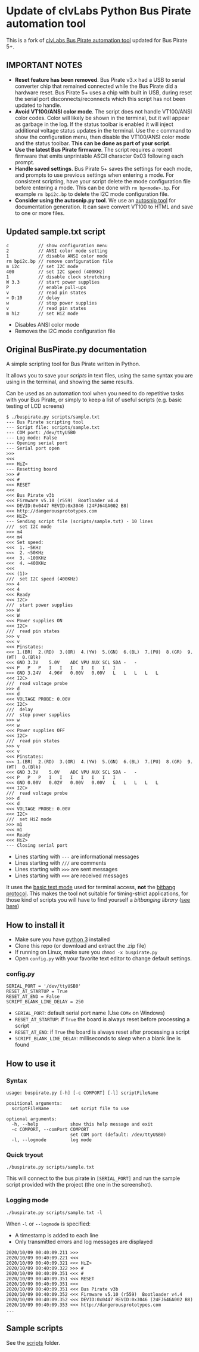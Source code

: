 # Update of clvLabs Python Bus Pirate automation tool

This is a fork of [clvLabs Bus Pirate automation tool](https://github.com/clvLabs/BusPirate) updated for Bus Pirate 5+.

## **IMPORTANT NOTES**

- **Reset feature has been removed**. Bus Pirate v3.x had a USB to serial converter chip that remained connected while the Bus Pirate did a hardware reset. Bus Pirate 5+ uses a chip with built in USB, during reset the serial port disconnects/reconnects which this script has not been updated to handle. 
- **Avoid VT100/ANSI color mode**. The script does not handle VT100/ANSI color codes. Color will likely be shown in the terminal, but it will appear as garbage in the log. If the status toolbar is enabled it will inject additional voltage status updates in the terminal. Use the ```c``` command to show the configuration menu, then disable the VT100/ANSI color mode and the status toolbar. **This can be done as part of your script**.
- **Use the latest Bus Pirate firmware**. The script requires a recent firmware that emits unprintable ASCII character 0x03 following each prompt.
- **Handle saved settings**. Bus Pirate 5+ saves the settings for each mode, and prompts to use previous settings when entering a mode. For consistent scripting, have your script delete the mode configuration file before entering a mode. This can be done with ```rm bp<mode>.bp```. For example ```rm bpi2c.bp``` to delete the I2C mode configuration file. 
- **Consider using the autosnip.py tool**. We use an [autosnip tool](https://docs.buspirate.com/docs/development/documentation/#static-terminal-output) for documentation generation. It can save convert VT100 to HTML and save to one or more files.

## Updated sample.txt script
```
c           // show configuration menu
2           // ANSI color mode setting
1           // disable ANSI color mode
rm bpi2c.bp // remove configuration file 
m i2c       // set I2C mode
400         // set I2C speed (400KHz)
1           // disable clock stretching
W 3.3       // start power supplies
P           // enable pull-ups
v           // read pin states
> D:10      // delay
w           // stop power supplies
v           // read pin states
m hiz       // set HiZ mode
```
- Disables ANSI color mode
- Removes the I2C mode configuration file
## Original BusPirate.py documentation

A simple scripting tool for Bus Pirate written in Python.

It allows you to save your *scripts* in text files, using the same syntax you are using in the terminal, and showing the same results.

Can be used as an automation tool when you need to do repetitive tasks with your Bus Pirate, or simply to keep a list of useful scripts (e.g. basic testing of LCD screens)

```
$ ./buspirate.py scripts/sample.txt
--- Bus Pirate scripting tool
--- Script file: scripts/sample.txt
--- COM port: /dev/ttyUSB0
--- Log mode: False
--- Opening serial port
--- Serial port open
>>>
<<<
<<< HiZ>
--- Resetting board
>>> #
<<< #
<<< RESET
<<<
<<< Bus Pirate v3b
<<< Firmware v5.10 (r559)  Bootloader v4.4
<<< DEVID:0x0447 REVID:0x3046 (24FJ64GA002 B8)
<<< http://dangerousprototypes.com
<<< HiZ>
--- Sending script file (scripts/sample.txt) - 10 lines
///  set I2C mode
>>> m4
<<< m4
<<< Set speed:
<<<  1. ~5KHz
<<<  2. ~50KHz
<<<  3. ~100KHz
<<<  4. ~400KHz
<<<
<<< (1)>
///  set I2C speed (400KHz)
>>> 4
<<< 4
<<< Ready
<<< I2C>
///  start power supplies
>>> W
<<< W
<<< Power supplies ON
<<< I2C>
///  read pin states
>>> v
<<< v
<<< Pinstates:
<<< 1.(BR)	2.(RD)	3.(OR)	4.(YW)	5.(GN)	6.(BL)	7.(PU)	8.(GR)	9.(WT)	0.(Blk)
<<< GND	3.3V	5.0V	ADC	VPU	AUX	SCL	SDA	-	-
<<< P	P	P	I	I	I	I	I	I	I
<<< GND	3.24V	4.96V	0.00V	0.00V	L	L	L	L	L
<<< I2C>
///  read voltage probe
>>> d
<<< d
<<< VOLTAGE PROBE: 0.00V
<<< I2C>
///  delay
///  stop power supplies
>>> w
<<< w
<<< Power supplies OFF
<<< I2C>
///  read pin states
>>> v
<<< v
<<< Pinstates:
<<< 1.(BR)	2.(RD)	3.(OR)	4.(YW)	5.(GN)	6.(BL)	7.(PU)	8.(GR)	9.(WT)	0.(Blk)
<<< GND	3.3V	5.0V	ADC	VPU	AUX	SCL	SDA	-	-
<<< P	P	P	I	I	I	I	I	I	I
<<< GND	0.00V	0.02V	0.00V	0.00V	L	L	L	L	L
<<< I2C>
///  read voltage probe
>>> d
<<< d
<<< VOLTAGE PROBE: 0.00V
<<< I2C>
///  set HiZ mode
>>> m1
<<< m1
<<< Ready
<<< HiZ>
--- Closing serial port
```

* Lines starting with `---` are informational messages
* Lines starting with `///` are comments
* Lines starting with `>>>` are sent messages
* Lines starting with `<<<` are received messages

It uses the [basic text mode](http://dangerousprototypes.com/docs/Bus_Pirate_menu_options_guide) used for terminal access, **not** the [bitbang protocol](http://dangerousprototypes.com/docs/Bitbang). This makes the tool not suitable for timing-strict applications, for those kind of scripts you will have to find yourself a *bitbanging library* ([see here](http://dangerousprototypes.com/docs/Bus_Pirate_Scripting_in_Python))

## How to install it

* Make sure you have [python 3](https://www.python.org/downloads/) installed
* Clone this repo (or download and extract the .zip file)
* If running on Linux, make sure you `chmod -x buspirate.py`
* Open `config.py` with your favorite text editor to change default settings.

### config.py

```
SERIAL_PORT = '/dev/ttyUSB0'
RESET_AT_STARTUP = True
RESET_AT_END = False
SCRIPT_BLANK_LINE_DELAY = 250
```

* `SERIAL_PORT`: default serial port name (Use `COMx` on Windows)
* `RESET_AT_STARTUP`: if `True` the board is always reset before processing a script
* `RESET_AT_END`: if `True` the board is always reset after processing a script
* `SCRIPT_BLANK_LINE_DELAY`: milliseconds to *sleep* when a blank line is found

## How to use it

### Syntax

```
usage: buspirate.py [-h] [-c COMPORT] [-l] scriptFileName

positional arguments:
  scriptFileName        set script file to use

optional arguments:
  -h, --help            show this help message and exit
  -c COMPORT, --comPort COMPORT
                        set COM port (default: /dev/ttyUSB0)
  -l, --logmode         log mode
```

### Quick tryout
`./buspirate.py scripts/sample.txt`

This will connect to the bus pirate in `[SERIAL_PORT]` and run the sample script provided with the project (the one in the screenshot).


### Logging mode
`./buspirate.py scripts/sample.txt -l`

When `-l` or `--logmode` is specified:
* A timestamp is added to each line
* Only transmitted errors and log messages are displayed

```
2020/10/09 00:40:09.211 >>>
2020/10/09 00:40:09.221 <<<
2020/10/09 00:40:09.321 <<< HiZ>
2020/10/09 00:40:09.322 >>> #
2020/10/09 00:40:09.351 <<< #
2020/10/09 00:40:09.351 <<< RESET
2020/10/09 00:40:09.351 <<<
2020/10/09 00:40:09.351 <<< Bus Pirate v3b
2020/10/09 00:40:09.352 <<< Firmware v5.10 (r559)  Bootloader v4.4
2020/10/09 00:40:09.352 <<< DEVID:0x0447 REVID:0x3046 (24FJ64GA002 B8)
2020/10/09 00:40:09.353 <<< http://dangerousprototypes.com
...
```

## Sample scripts

See the [scripts](scripts) folder.

